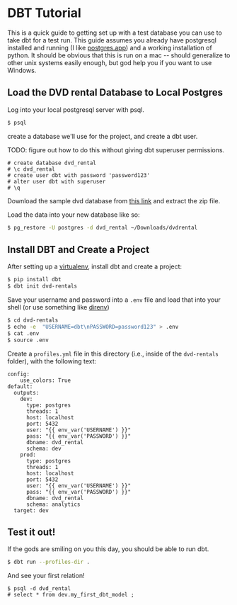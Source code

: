 # DBT Tutorial

This is a quick guide to getting set up with a test database you can use to take dbt for a test run. This guide assumes you already have postgresql installed and running (I like [postgres.app](https://postgresapp.com/)) and a working installation of python. It should be obvious that this is run on a mac -- should generalize to other unix systems easily enough, but god help you if you want to use Windows.

## Load the DVD rental Database to Local Postgres

Log into your local postgresql server with psql.
```bash
$ psql
```

create a database we'll use for the project, and create a dbt user.

TODO: figure out how to do this without giving dbt superuser permissions.

```psql
# create database dvd_rental
# \c dvd_rental
# create user dbt with password 'password123'
# alter user dbt with superuser
# \q
```

Download the sample dvd database from [this link](http://www.postgresqltutorial.com/postgresql-sample-database/) and extract the zip file.

Load the data into your new database like so:

```bash
$ pg_restore -U postgres -d dvd_rental ~/Downloads/dvdrental
```

## Install DBT and Create a Project

After setting up a [virtualenv](https://virtualenvwrapper.readthedocs.io/en/latest/), install dbt and create a project:

```bash
$ pip install dbt
$ dbt init dvd-rentals
```

Save your username and password into a `.env` file and load that into your shell (or use something like [direnv](https://direnv.net/))

```bash
$ cd dvd-rentals
$ echo -e  "USERNAME=dbt\nPASSWORD=password123" > .env
$ cat .env
$ source .env
```

Create a `profiles.yml` file in this directory (i.e., inside of the `dvd-rentals` folder), with the following text:

```
config:
    use_colors: True 
default:
  outputs:
    dev:
      type: postgres
      threads: 1
      host: localhost
      port: 5432
      user: "{{ env_var('USERNAME') }}"
      pass: "{{ env_var('PASSWORD') }}"
      dbname: dvd_rental
      schema: dev
    prod:
      type: postgres
      threads: 1
      host: localhost
      port: 5432
      user: "{{ env_var('USERNAME') }}"
      pass: "{{ env_var('PASSWORD') }}"
      dbname: dvd_rental
      schema: analytics
  target: dev
```

## Test it out!

If the gods are smiling on you this day, you should be able to run dbt.

```bash
$ dbt run --profiles-dir .
```

And see your first relation!
```
$ psql -d dvd_rental
# select * from dev.my_first_dbt_model ;
```

